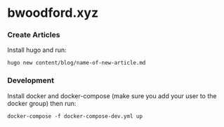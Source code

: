 # bwoodford.xyz

### Create Articles

Install hugo and run:
```
hugo new content/blog/name-of-new-article.md
```

### Development

Install docker and docker-compose (make sure you add your user to the docker group) then run:
```
docker-compose -f docker-compose-dev.yml up
```
